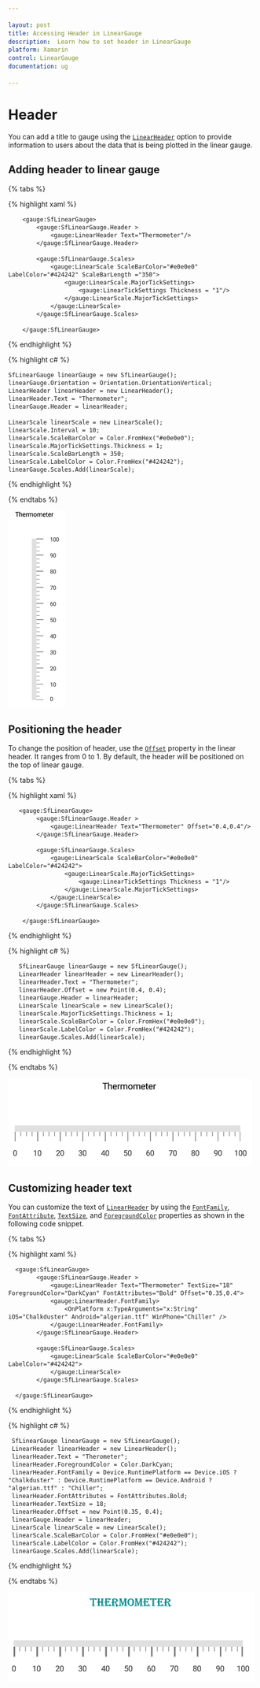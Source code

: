 ```yaml
---

layout: post
title: Accessing Header in LinearGauge
description:  Learn how to set header in LinearGauge
platform: Xamarin
control: LinearGauge
documentation: ug

---
```


# Header

You can add a title to gauge using the [`LinearHeader`](https://help.syncfusion.com/cr/cref_files/xamarin/sfgauge/Syncfusion.SfGauge.XForms~Syncfusion.SfGauge.XForms.LinearHeader.html) option to provide information to users about the data that is being plotted in the linear gauge.

## Adding header to linear gauge

{% tabs %}

{% highlight xaml %}

        <gauge:SfLinearGauge>
            <gauge:SfLinearGauge.Header >
                <gauge:LinearHeader Text="Thermometer"/>
            </gauge:SfLinearGauge.Header>

            <gauge:SfLinearGauge.Scales>
                <gauge:LinearScale ScaleBarColor="#e0e0e0" LabelColor="#424242" ScaleBarLength ="350">
				    <gauge:LinearScale.MajorTickSettings>
                        <gauge:LinearTickSettings Thickness = "1"/>
                    </gauge:LinearScale.MajorTickSettings>
                </gauge:LinearScale>
            </gauge:SfLinearGauge.Scales>

        </gauge:SfLinearGauge>


{% endhighlight %}

{% highlight c# %}

    SfLinearGauge linearGauge = new SfLinearGauge();
    linearGauge.Orientation = Orientation.OrientationVertical;
    LinearHeader linearHeader = new LinearHeader();
    linearHeader.Text = "Thermometer";
    linearGauge.Header = linearHeader;
	
    LinearScale linearScale = new LinearScale();
    linearScale.Interval = 10;
    linearScale.ScaleBarColor = Color.FromHex("#e0e0e0");
    linearScale.MajorTickSettings.Thickness = 1;
    linearScale.ScaleBarLength = 350;
    linearScale.LabelColor = Color.FromHex("#424242");
    linearGauge.Scales.Add(linearScale);


{% endhighlight %}

{% endtabs %}

![](header_images/header.png)

##  Positioning the header

To change the position of header, use the [`Offset`](https://help.syncfusion.com/cr/cref_files/xamarin/sfgauge/Syncfusion.SfGauge.XForms~Syncfusion.SfGauge.XForms.LinearHeader~Offset.html)  property in the linear header. It ranges from 0 to 1. By default, the header will be positioned on the top of linear gauge.

{% tabs %}

{% highlight xaml %}
 
       <gauge:SfLinearGauge>
            <gauge:SfLinearGauge.Header >
                <gauge:LinearHeader Text="Thermometer" Offset="0.4,0.4"/>
            </gauge:SfLinearGauge.Header>

            <gauge:SfLinearGauge.Scales>
                <gauge:LinearScale ScaleBarColor="#e0e0e0" LabelColor="#424242">
				    <gauge:LinearScale.MajorTickSettings>
                        <gauge:LinearTickSettings Thickness = "1"/>
                    </gauge:LinearScale.MajorTickSettings>
                </gauge:LinearScale>
            </gauge:SfLinearGauge.Scales>

        </gauge:SfLinearGauge>


{% endhighlight %}

{% highlight c# %}

       SfLinearGauge linearGauge = new SfLinearGauge();
       LinearHeader linearHeader = new LinearHeader();
       linearHeader.Text = "Thermometer";
       linearHeader.Offset = new Point(0.4, 0.4);
       linearGauge.Header = linearHeader;
       LinearScale linearScale = new LinearScale();
	   linearScale.MajorTickSettings.Thickness = 1;
       linearScale.ScaleBarColor = Color.FromHex("#e0e0e0");
       linearScale.LabelColor = Color.FromHex("#424242");
       linearGauge.Scales.Add(linearScale);

    
{% endhighlight %}

{% endtabs %}

![](header_images/header2.png)

##  Customizing header text

You can customize the text of [`LinearHeader`](https://help.syncfusion.com/cr/cref_files/xamarin/sfgauge/Syncfusion.SfGauge.XForms~Syncfusion.SfGauge.XForms.LinearHeader.html) by using the [`FontFamily`](https://help.syncfusion.com/cr/cref_files/xamarin/sfgauge/Syncfusion.SfGauge.XForms~Syncfusion.SfGauge.XForms.LinearHeader~FontFamily.html), [`FontAttribute`](https://help.syncfusion.com/cr/cref_files/xamarin/sfgauge/Syncfusion.SfGauge.XForms~Syncfusion.SfGauge.XForms.LinearHeader~FontAttributes.html), [`TextSize`](https://help.syncfusion.com/cr/cref_files/xamarin/sfgauge/Syncfusion.SfGauge.XForms~Syncfusion.SfGauge.XForms.LinearHeader~TextSize.html), and [`ForegroundColor`](https://help.syncfusion.com/cr/cref_files/xamarin/sfgauge/Syncfusion.SfGauge.XForms~Syncfusion.SfGauge.XForms.LinearHeader~ForegroundColor.html) properties as shown in the following code snippet.

{% tabs %}

{% highlight xaml %}
 
      <gauge:SfLinearGauge>
            <gauge:SfLinearGauge.Header >
                <gauge:LinearHeader Text="Thermometer" TextSize="18" ForegroundColor="DarkCyan" FontAttributes="Bold" Offset="0.35,0.4">
                <gauge:LinearHeader.FontFamily>
                    <OnPlatform x:TypeArguments="x:String" iOS="Chalkduster" Android="algerian.ttf" WinPhone="Chiller" />
                </gauge:LinearHeader.FontFamily>
            </gauge:SfLinearGauge.Header>

            <gauge:SfLinearGauge.Scales>
                <gauge:LinearScale ScaleBarColor="#e0e0e0" LabelColor="#424242">
                </gauge:LinearScale>
            </gauge:SfLinearGauge.Scales>

      </gauge:SfLinearGauge>


{% endhighlight %}

{% highlight c# %}

     SfLinearGauge linearGauge = new SfLinearGauge();
     LinearHeader linearHeader = new LinearHeader();
     linearHeader.Text = "Therometer";
     linearHeader.ForegroundColor = Color.DarkCyan;
     linearHeader.FontFamily = Device.RuntimePlatform == Device.iOS ? "Chalkduster" : Device.RuntimePlatform == Device.Android ? "algerian.ttf" : "Chiller";
     linearHeader.FontAttributes = FontAttributes.Bold;
     linearHeader.TextSize = 18;
     linearHeader.Offset = new Point(0.35, 0.4);
     linearGauge.Header = linearHeader;
     LinearScale linearScale = new LinearScale();
     linearScale.ScaleBarColor = Color.FromHex("#e0e0e0");
     linearScale.LabelColor = Color.FromHex("#424242");
     linearGauge.Scales.Add(linearScale);
 
{% endhighlight %}

{% endtabs %}

![](header_images/header3.png)